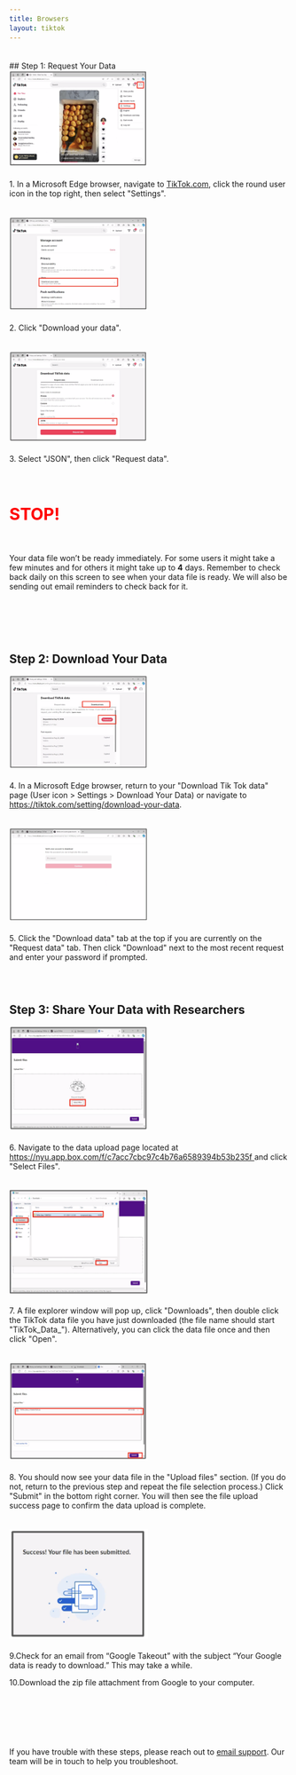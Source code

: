 ```yaml
---
title: Browsers
layout: tiktok
---
```

<style>
ol li {padding-bottom:10px;}  
  .blink-two {
		        animation: blinker-two 1.5s linear infinite;
		      }
		    @keyframes blinker-two {
		        100% {
		          opacity: 0;
		        }
		      }
</style>  
<div style="padding-top:20px;"></div>
## Step 1: Request Your Data
<div style="display: flex; flex-direction: column; align-items: flex-start; gap: 20px;">
<div style="text-align: left;">
<img src="images/Windows/windows_1.png" width="250" style="margin-bottom: 5px;">
<p>1. In a Microsoft Edge browser, navigate to <a href="https://www.tiktok.com/">TikTok.com</a>, click the round user icon in the top right, then select "Settings".</p>
</div>
<div style="text-align: left;">
<img src="images/Windows/windows_2.png" width="250" style="margin-bottom: 5px;">
<p>2. Click "Download your data".</p>
</div>
<div style="text-align: left;">
<img src="images/Windows/windows_3.png" width="250" style="margin-bottom: 5px;">
<p>3. Select "JSON", then click "Request data".</p>
</div>
<h1 style="text-align: left;"><strong style="font-size: 30px; color: #FF0000">STOP!</strong></h1> 
<p>Your data file won’t be ready immediately. For some users it might take a few minutes and for others it might take up to  <strong>4</strong> days. Remember to check back daily on this screen to see when your data file is ready. We will also be sending out email reminders to check back for it.</p>
<br/>  
</div>
<div style="padding-top:30px;"></div>

## Step 2: Download Your Data
<div style="display: flex; flex-direction: column; align-items: flex-start; gap: 20px;">
<div style="text-align: left;">
<img src="images/Windows/windows_4.png" width="250" style="margin-bottom: 5px;">
<p>4. In a Microsoft Edge browser, return to your "Download Tik Tok data" page (User icon > Settings > Download Your Data) or navigate to <a href="https://tiktok.com/setting/download-your-data">https://tiktok.com/setting/download-your-data</a>. </p>
</div>
<div style="text-align: left;">
<img src="images/Windows/windows_5.png" width="250" style="margin-bottom: 5px;">
<p>5. Click the "Download data" tab at the top if you are currently on the "Request data" tab. Then click "Download" next to the most recent request and enter your password if prompted.</p>
</div>
</div>
<div style="padding-top:30px;"></div>

## Step 3: Share Your Data with Researchers
<div style="display: flex; flex-direction: column; align-items: flex-start; gap: 20px;">
<div style="text-align: left;">
<img src="images/Windows/windows_6.png" width="250" style="margin-bottom: 5px;">
<p>6. Navigate to the data upload page located at <a href="https://nyu.app.box.com/f/c7acc7cbc97c4b76a6589394b53b235f" target="_blank">https://nyu.app.box.com/f/c7acc7cbc97c4b76a6589394b53b235f </a> and click "Select Files".</p>
</div>
<div style="text-align: left;">
<img src="images/Windows/windows_7_1.png" width="250" style="margin-bottom: 5px;">
<p>7. A file explorer window will pop up, click "Downloads", then double click the TikTok data file you have just downloaded (the file name should start "TikTok_Data_"). Alternatively, you can click the data file once and then click "Open".</p>
</div>
<div style="text-align: left;">
<img src="images/Windows/windows_8.png" width="250" style="margin-bottom: 5px;">
<p>8. You should now see your data file in the "Upload files" section. (If you do not, return to the previous step and repeat the file selection process.) Click "Submit" in the bottom right corner. You will then see the file upload success page to confirm the data upload is complete.</p>
</div>
<div style="text-align: left;">
<img src="images/Windows/windows_9.png" width="250" style="margin-bottom: 5px;">
<p>9.Check for an email from “Google Takeout” with the subject “Your Google data is ready to download.” This may take a while.</p>
<p>10.Download the zip file attachment from Google to your computer.</p>
</div>
</div>
<div style="padding-top:80px;"></div>

If you have trouble with these steps, please reach out to <a href="mailto:csmapsupport@nyu.edu">email support</a>. Our team will be in touch to help you troubleshoot. 

